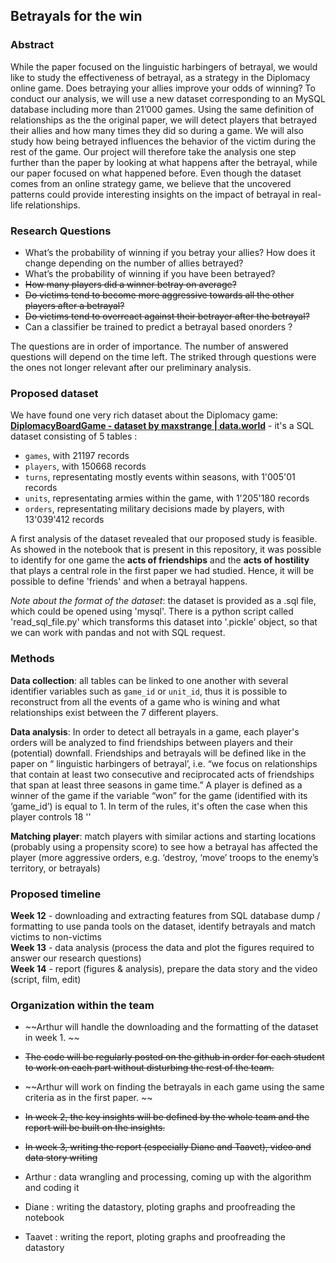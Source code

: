 ## Betrayals for the win 

### Abstract

While the paper focused on the linguistic harbingers of betrayal, we would like to study the effectiveness of betrayal, as a strategy in the Diplomacy online game. Does betraying your allies improve your odds of winning? To conduct our analysis, we will use a new dataset corresponding to an MySQL database including more than 21’000 games. Using the same definition of relationships as the the original paper, we will detect players that betrayed their allies and how many times they did so during a game. We will also study how being betrayed influences the behavior of the victim during the rest of the game. Our project will therefore take the analysis one step further than the paper by looking at what happens after the betrayal, while our paper focused on what happened before. Even though the dataset comes from an online strategy game, we believe that the uncovered patterns could provide interesting insights on the impact of betrayal in real-life relationships.

### Research Questions 

- What’s the probability of winning if you betray your allies? How does it change depending on the number of allies betrayed? 
- What’s the probability of winning if you have been betrayed?
- ~~How many players did a winner betray on average?~~
- ~~Do victims tend to become more aggressive towards all the other players after a betrayal?~~
- ~~Do victims tend to overreact against their betrayer after the betrayal?~~
- Can a classifier be trained to predict a betrayal based onorders ? 

The questions are in order of importance. The number of answered questions will depend on the time left. The striked through questions were the ones not longer relevant after our preliminary analysis. 

### Proposed dataset 

We have found one very rich dataset about the Diplomacy game: **[DiplomacyBoardGame - dataset by maxstrange | data.world](https://data.world/maxstrange/diplomacyboardgame)** - it's a SQL dataset consisting of 5 tables :
- `games`, with 21197 records
- `players`, with 150668 records
- `turns`, representating mostly events within seasons, with 1'005'01 records
- `units`, representating armies within the game, with 1'205'180 records
- `orders`, representating military decisions made by players, with 13'039'412 records

A first analysis of the dataset revealed that our proposed study is feasible. As showed in the notebook that is present in this repository, it was possible to identify for one game the **acts of friendships** and the **acts of hostility** that plays a central role in the first paper we had studied. Hence, it will be possible to define 'friends' and when a betrayal happens.

*Note about the format of the dataset*: the dataset is provided as a .sql file, which could be opened using 'mysql'. There is a python script called 'read_sql_file.py' which transforms this dataset into '.pickle' object, so that we can work with pandas and not with SQL request. 

### Methods

**Data collection**:  all tables can be linked to one another with several identifier variables such as `game_id` or `unit_id`, thus it is possible to reconstruct from all the events of a game who is wining and what relationships exist between the 7 different players.

**Data analysis**: In order to detect all betrayals in a game, each player's orders will be analyzed to find friendships between players and their (potential) downfall. Friendships and betrayals will be defined like in the paper on “ linguistic harbingers of betrayal’, i.e. “we focus on relationships that contain at least two consecutive and reciprocated acts of friendships that span at least three seasons in game time.”  A player is defined as a winner of the game if the variable “won” for the game (identified with its ‘game_id’) is equal to 1. In term of the rules, it's often the case when this player controls 18 '' 

**Matching player**:  match players with similar actions and starting locations (probably using a propensity score) to see how a betrayal has affected the player (more aggressive orders, e.g. ‘destroy, ‘move’ troops to the enemy’s territory, or betrayals)

### Proposed timeline

**Week 12** - downloading and extracting features from SQL database dump / formatting to use panda tools on the dataset, identify betrayals and match victims to non-victims <br>
**Week 13** - data analysis (process the data and plot the figures required to answer our research questions)<br>
**Week 14** - report (figures & analysis), prepare the data story and the video (script, film, edit)

### Organization within the team

- ~~Arthur will handle the downloading and the formatting of the dataset in week 1. ~~
- ~~The code will be regularly posted on the github in order for each student to work on each part without disturbing the rest of the team.~~
- ~~Arthur will work on finding the betrayals in each game using the same criteria as in the first paper. ~~
- ~~In week 2, the key insights will be defined by the whole team and the report will be built on the insights.~~
- ~~In week 3, writing the report (especially Diane and Taavet), video and data story writing~~

- Arthur : data wrangling and processing, coming up with the algorithm and coding it
- Diane : writing the datastory, ploting graphs and proofreading the notebook
- Taavet : writing the report, ploting graphs and proofreading the datastory

